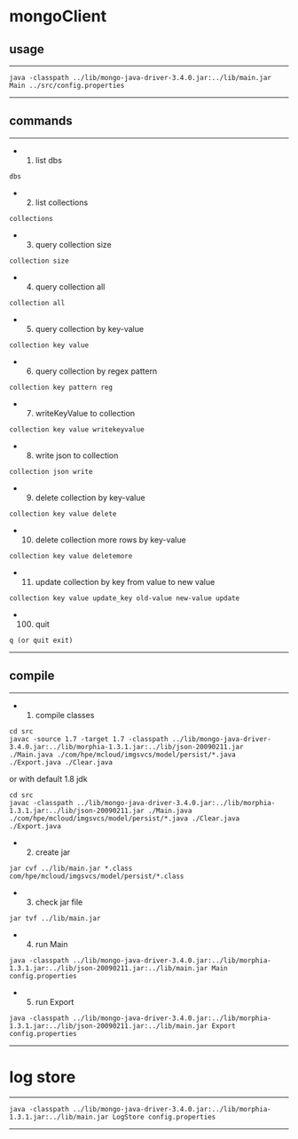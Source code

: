 # mongoClient

## usage

----------------------------------

```
java -classpath ../lib/mongo-java-driver-3.4.0.jar:../lib/main.jar Main ../src/config.properties
```
----------------------------------


## commands
----------------------------------

* 1. list dbs
```
dbs
```

* 2. list collections
```
collections
```

* 3. query collection size
```
collection size
```

* 4. query collection all
```
collection all
```
 
* 5. query collection by key-value
```
collection key value
```

* 6. query collection by regex pattern
```
collection key pattern reg
```

* 7. writeKeyValue to collection
```
collection key value writekeyvalue
```

* 8. write json to collection
```
collection json write
```

* 9. delete collection by key-value
```
collection key value delete
```

* 10. delete collection more rows by key-value
```
collection key value deletemore 
```

* 11. update collection by key from value to new value
```
collection key value update_key old-value new-value update
```

* 100. quit
```
q (or quit exit)
```

----------------------------------


## compile
----------------------------------
* 1. compile classes
```
cd src
javac -source 1.7 -target 1.7 -classpath ../lib/mongo-java-driver-3.4.0.jar:../lib/morphia-1.3.1.jar:../lib/json-20090211.jar ./Main.java ./com/hpe/mcloud/imgsvcs/model/persist/*.java ./Export.java ./Clear.java
```
or with default 1.8 jdk
```
cd src
javac -classpath ../lib/mongo-java-driver-3.4.0.jar:../lib/morphia-1.3.1.jar:../lib/json-20090211.jar ./Main.java ./com/hpe/mcloud/imgsvcs/model/persist/*.java ./Clear.java ./Export.java
```

* 2. create jar
```
jar cvf ../lib/main.jar *.class com/hpe/mcloud/imgsvcs/model/persist/*.class
```

* 3. check jar file
```
jar tvf ../lib/main.jar
```

* 4. run Main
```
java -classpath ../lib/mongo-java-driver-3.4.0.jar:../lib/morphia-1.3.1.jar:../lib/json-20090211.jar:../lib/main.jar Main config.properties
```

* 5. run Export
```
java -classpath ../lib/mongo-java-driver-3.4.0.jar:../lib/morphia-1.3.1.jar:../lib/json-20090211.jar:../lib/main.jar Export config.properties
```
----------------------------------


# log store
----------------------------------
```
java -classpath ../lib/mongo-java-driver-3.4.0.jar:../lib/morphia-1.3.1.jar:../lib/main.jar LogStore config.properties
```
----------------------------------

